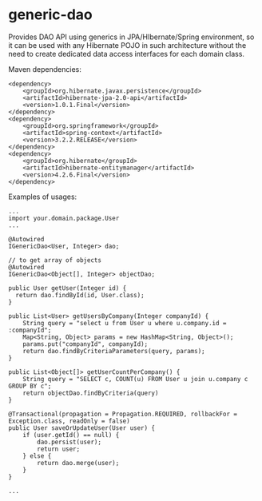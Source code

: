 # generic-dao
Provides DAO API using generics in JPA/HIbernate/Spring environment, so it can be used with any Hibernate POJO in such architecture without the need to create dedicated data access interfaces for each domain class.

Maven dependencies:

```
<dependency>
    <groupId>org.hibernate.javax.persistence</groupId>
    <artifactId>hibernate-jpa-2.0-api</artifactId>
    <version>1.0.1.Final</version>
</dependency>
<dependency>
    <groupId>org.springframework</groupId>
    <artifactId>spring-context</artifactId>
    <version>3.2.2.RELEASE</version>
</dependency>
<dependency>
    <groupId>org.hibernate</groupId>
    <artifactId>hibernate-entitymanager</artifactId>
    <version>4.2.6.Final</version>
</dependency>

```

Examples of usages:

```
...
import your.domain.package.User
...

@Autowired
IGenericDao<User, Integer> dao;

// to get array of objects
@Autowired
IGenericDao<Object[], Integer> objectDao;

public User getUser(Integer id) {
  return dao.findById(id, User.class);
}

public List<User> getUsersByCompany(Integer companyId) {
    String query = "select u from User u where u.company.id = :companyId";
    Map<String, Object> params = new HashMap<String, Object>();
    params.put("companyId", companyId);
    return dao.findByCriteriaParameters(query, params);
}

public List<Object[]> getUserCountPerCompany() {
    String query = "SELECT c, COUNT(u) FROM User u join u.company c GROUP BY c";
    return objectDao.findByCriteria(query)
}

@Transactional(propagation = Propagation.REQUIRED, rollbackFor = Exception.class, readOnly = false)
public User saveOrUpdateUser(User user) {
    if (user.getId() == null) {
        dao.persist(user);
        return user;
    } else {
        return dao.merge(user);
    }
}

...

```

